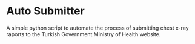 # Auto Submitter

A simple python script to automate the process of submitting chest x-ray raports to the Turkish Government Ministry of Health website.